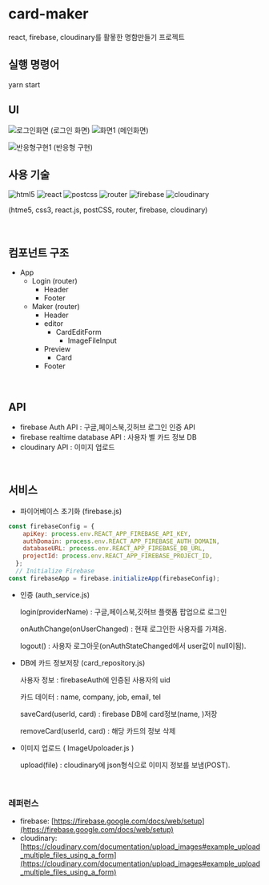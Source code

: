 # card-maker

react, firebase, cloudinary를 활욯한 명함만들기 프로젝트

## 실행 명령어

yarn start
<br />

## UI
![로그인화면](https://user-images.githubusercontent.com/68727627/125426998-26c31f07-85ec-44eb-bfca-948a30d8a821.JPG)
(로그인 화면)
![화면1](https://user-images.githubusercontent.com/68727627/125427104-82778609-601e-4054-8c7c-75494cf8e9ae.JPG)
(메인화면)

![반응형구현1](https://user-images.githubusercontent.com/68727627/125427316-c2d9c32a-1dc9-41f6-8e6d-c67193b0061d.JPG)
(반응형 구현)
<br />

## 사용 기술


![html5](https://user-images.githubusercontent.com/68727627/125427746-046b495e-f9cb-43d2-ae32-4626096e4cb1.png)
![react](https://user-images.githubusercontent.com/68727627/125427884-8c76b5b3-dda9-4929-bf19-31198660721f.png)
![postcss](https://user-images.githubusercontent.com/68727627/125427777-dd4196cb-9a33-413d-afec-706e30cf8be4.png)
![router](https://user-images.githubusercontent.com/68727627/125427966-de3d9550-0ae6-4e7a-8833-5ddddcbff1bb.png)
![firebase](https://user-images.githubusercontent.com/68727627/125428014-0b02a560-f316-4c87-a90e-7fdc82287b17.png)
![cloudinary](https://user-images.githubusercontent.com/68727627/125428026-9ba47bf2-0e20-428f-82a9-33d531cf6807.png)

(htme5, css3, react.js, postCSS, router, firebase, cloudinary)

<br />

## 컴포넌트 구조



- App
    - Login (router)
        - Header
        - Footer
    - Maker (router)
        - Header
        - editor
            - CardEditForm
                - ImageFileInput
        - Preview
            - Card
        - Footer

<br />

## API



- firebase Auth API : 구글,페이스북,깃허브 로그인 인증 API
- firebase realtime database API : 사용자 별 카드 정보 DB
- cloudinary API : 이미지 업로드

<br />

## 서비스

- 파이어베이스 초기화 (firebase.js)

```jsx
const firebaseConfig = {
    apiKey: process.env.REACT_APP_FIREBASE_API_KEY,
    authDomain: process.env.REACT_APP_FIREBASE_AUTH_DOMAIN,
    databaseURL: process.env.REACT_APP_FIREBASE_DB_URL,
    projectId: process.env.REACT_APP_FIREBASE_PROJECT_ID,
  };
  // Initialize Firebase
const firebaseApp = firebase.initializeApp(firebaseConfig);
```

- 인증 (auth_service.js)

    login(providerName) : 구글,페이스북,깃허브 플랫폼 팝업으로 로그인

    onAuthChange(onUserChanged) : 현재 로그인한 사용자를 가져옴.

    logout() : 사용자 로그아웃(onAuthStateChanged에서 user값이 null이됨).

- DB에 카드 정보저장 (card_repository.js)

    사용자 정보 : firebaseAuth에 인증된 사용자의 uid

    카드 데이터 : name, company, job, email, tel

    saveCard(userId, card) : firebase DB에 card정보(name, )저장

    removeCard(userId, card) : 해당 카드의 정보 삭제

- 이미지 업로드 ( ImageUpoloader.js )

    upload(file) : cloudinary에 json형식으로 이미지 정보를 보냄(POST).

<br />

### 레퍼런스

- firebase: [https://firebase.google.com/docs/web/setup](https://firebase.google.com/docs/web/setup)
- cloudinary: [https://cloudinary.com/documentation/upload_images#example_upload_multiple_files_using_a_form](https://cloudinary.com/documentation/upload_images#example_upload_multiple_files_using_a_form)
